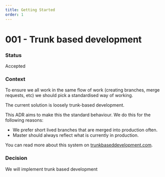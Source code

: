 ```yaml
---
title: Getting Started
order: 1
---
```


# 001 - Trunk based development

### Status

Accepted

### Context

To ensure we all work in the same flow of work (creating branches, merge requests, etc)
we should pick a standardised way of working.

The current solution is loosely trunk-based development.

This ADR aims to make this the standard behaviour.
We do this for the following reasons:
- We prefer short lived branches that are merged into production often.
- Master should always reflect what is currently in production.

You can read more about this system on [trunkbaseddevelopment.com](https://trunkbaseddevelopment.com/).

### Decision

We will implement trunk based development